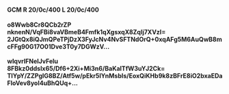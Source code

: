 #### GCM R 20/0c/400 L 20/0c/400
**o8Wwb8Cr8QCb2rZP**<br/>**nknenN/VqFBi8vaVBmeB4Fmfk1qXgsxqX8ZqIj7XVzI=**<br/>**2JGtQx8iQJmQPeTPjDzX3FyJcNv4NvSFTNdOrQ+0xqAFg5M6AuQwB8mcFFg90G17O01Dve3T0y7DGWzV...**<br/><br/>
**wIqvrlFNelJvFelu**<br/>**8FBkz0ddsIx65/Df6+2Xi+Mi3n6/BaKalTfW3uYJ2Ck=**<br/>**TIYpY/ZZPgIG8BZ/Atf5w/pEkr5IYnMsbIs/EoxQiKHb9k8zBFrE8iO2bxaEDaFloVev8yoI4uBhQUq+...**